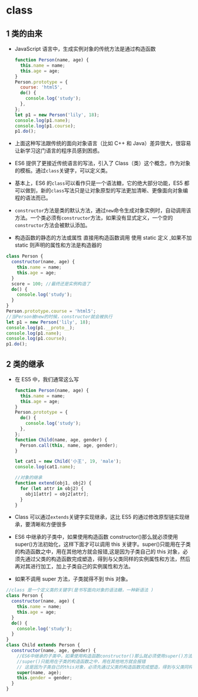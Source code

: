 # class

## 1 类的由来

- JavaScript 语言中，生成实例对象的传统方法是通过构造函数

  ```js
  function Person(name, age) {
    this.name = name;
    this.age = age;
  }
  Person.prototype = {
    course: 'html5',
    do() {
      console.log('study');
    },
  };
  let p1 = new Person('lily', 18);
  console.log(p1.name);
  console.log(p1.course);
  p1.do();
  ```

- 上面这种写法跟传统的面向对象语言（比如 C++ 和 Java）差异很大，很容易让新学习这门语言的程序员感到困惑。

- ES6 提供了更接近传统语言的写法，引入了 Class（类）这个概念，作为对象的模板。通过`class`关键字，可以定义类。

- 基本上，ES6 的`class`可以看作只是一个语法糖，它的绝大部分功能，ES5 都可以做到，新的`class`写法只是让对象原型的写法更加清晰、更像面向对象编程的语法而已。

- `constructor`方法是类的默认方法，通过`new`命令生成对象实例时，自动调用该方法。一个类必须有`constructor`方法，如果没有显式定义，一个空的`constructor`方法会被默认添加。

- 构造函数的静态的方法或属性 直接用构造函数调用 使用 static 定义 ,如果不加 static 则声明的属性和方法是构造器的

```js
class Person {
  constructor(name, age) {
    this.name = name;
    this.age = age;
  }
  score = 100; //最终还是实例构造了
  do() {
    console.log('study');
  }
}
Person.prototype.course = 'html5';
//当Person被new的时候，constructor就会被执行
let p1 = new Person('lily', 18);
console.log(p1.__proto__);
console.log(p1.name);
console.log(p1.course);
p1.do();
```

## 2 类的继承

- 在 ES5 中，我们通常这么写

  ```js
  function Person(name, age) {
    this.name = name;
    this.age = age;
  }
  Person.prototype = {
    do() {
      console.log('study');
    },
  };
  function Child(name, age, gender) {
    Person.call(this, name, age, gender);
  }

  let cat1 = new Child('小王', 19, 'male');
  console.log(cat1.name);

  //对象的继承
  function extend(obj1, obj2) {
    for (let attr in obj2) {
      obj1[attr] = obj2[attr];
    }
  }
  ```

- Class 可以通过`extends`关键字实现继承，这比 ES5 的通过修改原型链实现继承，要清晰和方便很多

- ES6 中继承的子类中，如果使用构造函数 constructor()那么就必须使用 super()方法初始化，这样下面才可以调用 this 关键字。super()只能用在子类的构造函数之中，用在其他地方就会报错,这是因为子类自己的 this 对象，必须先通过父类的构造函数完成塑造，得到与父类同样的实例属性和方法，然后再对其进行加工，加上子类自己的实例属性和方法。

- 如果不调用 super 方法，子类就得不到 this 对象。

```js
//class 是一个定义类的关键字(是书写面向对象的语法糖，一种新语法 )
class Person {
  constructor(name, age) {
    this.name = name;
    this.age = age;
  }
  do() {
    console.log('study');
  }
}
class Child extends Person {
  constructor(name, age, gender) {
    //ES6中继承的子类中，如果使用构造函数constructor()那么就必须使用super()方法初始化，这样下面才可以调用this关键字。
    //super()只能用在子类的构造函数之中，用在其他地方就会报错
    // 这是因为子类自己的this对象，必须先通过父类的构造函数完成塑造，得到与父类同样的实例属性和方法，然后再对其进行加工，加上子类自己的实例属性和方法。如果不调用super方法，子类就得不到this对象。
    super(name, age);
    this.gender = gender;
  }
}
```
